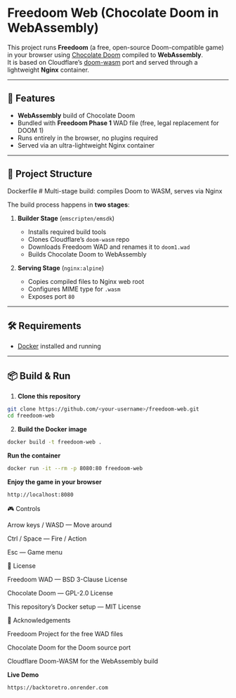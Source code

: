 # Freedoom Web (Chocolate Doom in WebAssembly)

This project runs **Freedoom** (a free, open-source Doom-compatible game) in your browser using [Chocolate Doom](https://www.chocolate-doom.org/) compiled to **WebAssembly**.  
It is based on Cloudflare’s [doom-wasm](https://github.com/cloudflare/doom-wasm) port and served through a lightweight **Nginx** container.

---

## 🚀 Features

- **WebAssembly** build of Chocolate Doom
- Bundled with **Freedoom Phase 1** WAD file (free, legal replacement for DOOM 1)
- Runs entirely in the browser, no plugins required
- Served via an ultra-lightweight Nginx container

---

## 📂 Project Structure

Dockerfile # Multi-stage build: compiles Doom to WASM, serves via Nginx

The build process happens in **two stages**:

1. **Builder Stage** (`emscripten/emsdk`)

   - Installs required build tools
   - Clones Cloudflare’s `doom-wasm` repo
   - Downloads Freedoom WAD and renames it to `doom1.wad`
   - Builds Chocolate Doom to WebAssembly

2. **Serving Stage** (`nginx:alpine`)
   - Copies compiled files to Nginx web root
   - Configures MIME type for `.wasm`
   - Exposes port `80`

---

## 🛠 Requirements

- [Docker](https://docs.docker.com/get-docker/) installed and running

---

## 📦 Build & Run

1. **Clone this repository**

```bash
git clone https://github.com/<your-username>/freedoom-web.git
cd freedoom-web
```

2. **Build the Docker image**

```bash
docker build -t freedoom-web .
```

**Run the container**

```bash
docker run -it --rm -p 8080:80 freedoom-web
```

**Enjoy the game in your browser**

```bash
http://localhost:8080
```

🎮 Controls

Arrow keys / WASD — Move around

Ctrl / Space — Fire / Action

Esc — Game menu

📜 License

Freedoom WAD — BSD 3-Clause License

Chocolate Doom — GPL-2.0 License

This repository’s Docker setup — MIT License

🙌 Acknowledgements

Freedoom Project for the free WAD files

Chocolate Doom for the Doom source port

Cloudflare Doom-WASM for the WebAssembly build

**Live Demo**

```bash
https://backtoretro.onrender.com
```

